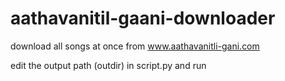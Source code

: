 # aathavanitil-gaani-downloader
download all songs at once from www.aathavanitli-gani.com

edit the output path (outdir) in script.py and run 
